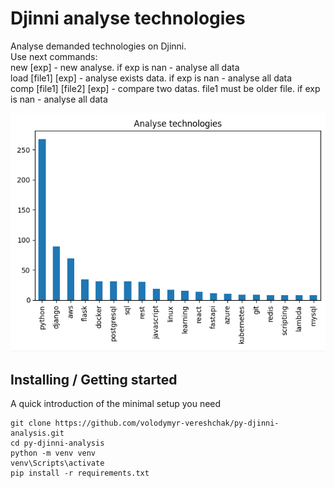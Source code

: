 # Djinni analyse technologies

Analyse demanded technologies on Djinni. <br>
Use next commands: <br>
    new [exp] - new analyse. if exp is nan - analyse all data <br>
    load [file1] [exp] - analyse exists data. if exp is nan - analyse all data <br>
    comp [file1] [file2] [exp] - compare two datas. file1 must be older file. if exp is nan - analyse all data <br>

![img.png](img.png)

## Installing / Getting started

A quick introduction of the minimal setup you need

```shell
git clone https://github.com/volodymyr-vereshchak/py-djinni-analysis.git
cd py-djinni-analysis
python -m venv venv
venv\Scripts\activate
pip install -r requirements.txt
```
